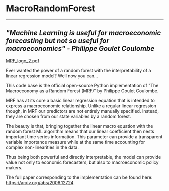 # MacroRandomForest


---------------------------------------------------------------------------------------------------------------------------------
*"Machine Learning is useful for macroeconomic forecasting but not so useful for macroeconomics" - Philippe Goulet Coulombe*
-------------------------------------------------------------------------------------------------------------------------------
[MRF_logo_2.pdf](https://github.com/RyanLucas3/MacroRandomForest/files/8178212/MRF_logo_2.pdf)

Ever wanted the power of a random forest with the interpretability of a linear regression model? Well now you can...

This code base is the official open-source Python implementation of "The Macroeconomy as a Random Forest (MRF)" by Philippe Goulet Coulombe. 

MRF has at its core a basic linear regression equation that is intended to express a macroeconomic relationship. Unlike a regular linear regression though, in MRF our predictors are not entirely manually specified. Instead, they are chosen from our state variables by a random forest. 

The beauty is that, bringing together the linear macro equation with the random forest ML algorithm means that our linear coefficient then nests important time series information. This parameter can provide a transparent variable importance measure while at the same time accounting for complex non-linearities in the data. 

Thus being both powerful and directly interpretable, the model can provide value not only to economic forecasters, but also to macroeconomic policy makers.

The full paper corresponding to the implementation can be found here: https://arxiv.org/abs/2006.12724. 




